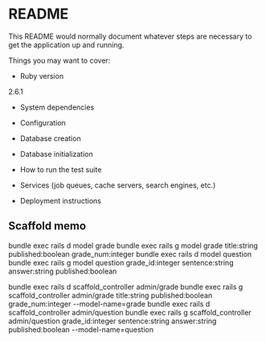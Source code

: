 # README

This README would normally document whatever steps are necessary to get the
application up and running.

Things you may want to cover:

* Ruby version

2.6.1

* System dependencies

* Configuration

* Database creation

* Database initialization

* How to run the test suite

* Services (job queues, cache servers, search engines, etc.)

* Deployment instructions

## Scaffold memo

bundle exec rails d model grade
bundle exec rails g model grade title:string published:boolean grade_num:integer
bundle exec rails d model question
bundle exec rails g model question grade_id:integer sentence:string answer:string published:boolean

bundle exec rails d scaffold_controller admin/grade
bundle exec rails g scaffold_controller admin/grade title:string published:boolean grade_num:integer --model-name=grade
bundle exec rails d scaffold_controller admin/question
bundle exec rails g scaffold_controller admin/question grade_id:integer sentence:string answer:string published:boolean --model-name=question
